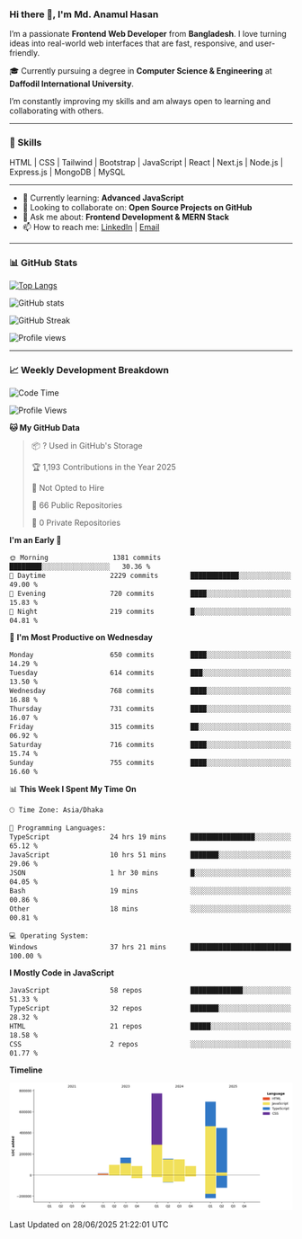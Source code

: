 ### Hi there 👋, I'm Md. Anamul Hasan

I’m a passionate **Frontend Web Developer** from **Bangladesh**. I love turning ideas into real-world web interfaces that are fast, responsive, and user-friendly.

🎓 Currently pursuing a degree in **Computer Science & Engineering** at **Daffodil International University**.

I’m constantly improving my skills and am always open to learning and collaborating with others.

---

### 🚀 Skills
HTML | CSS | Tailwind | Bootstrap | JavaScript | React | Next.js | Node.js | Express.js | MongoDB | MySQL 

---

- 🌱 Currently learning: **Advanced JavaScript**
- 👯 Looking to collaborate on: **Open Source Projects on GitHub**
- 💬 Ask me about: **Frontend Development & MERN Stack**
- 📫 How to reach me: [LinkedIn](https://www.linkedin.com/in/mdanamulhasan201) | [Email](mailto:anamulhasan3625@gmail.com)

---

### 📊 GitHub Stats

[![Top Langs](https://github-readme-stats.vercel.app/api/top-langs/?username=mdanamulhasan201&layout=compact)](https://github.com/anuraghazra/github-readme-stats)

![GitHub stats](https://github-readme-stats.vercel.app/api?username=mdanamulhasan201&show_icons=true&count_private=true&theme=tokyonight)

![GitHub Streak](https://streak-stats.demolab.com?user=mdanamulhasan201&theme=tokyonight)

![Profile views](https://gpvc.arturio.dev/mdanamulhasan201)

---

### 📈 Weekly Development Breakdown

<!--START_SECTION:waka-->
![Code Time](http://img.shields.io/badge/Code%20Time-350%20hrs%202%20mins-blue)

![Profile Views](http://img.shields.io/badge/Profile%20Views-0-blue)

**🐱 My GitHub Data** 

> 📦 ? Used in GitHub's Storage 
 > 
> 🏆 1,193 Contributions in the Year 2025
 > 
> 🚫 Not Opted to Hire
 > 
> 📜 66 Public Repositories 
 > 
> 🔑 0 Private Repositories 
 > 
**I'm an Early 🐤** 

```text
🌞 Morning                1381 commits        ████████░░░░░░░░░░░░░░░░░   30.36 % 
🌆 Daytime                2229 commits        ████████████░░░░░░░░░░░░░   49.00 % 
🌃 Evening                720 commits         ████░░░░░░░░░░░░░░░░░░░░░   15.83 % 
🌙 Night                  219 commits         █░░░░░░░░░░░░░░░░░░░░░░░░   04.81 % 
```
📅 **I'm Most Productive on Wednesday** 

```text
Monday                   650 commits         ████░░░░░░░░░░░░░░░░░░░░░   14.29 % 
Tuesday                  614 commits         ███░░░░░░░░░░░░░░░░░░░░░░   13.50 % 
Wednesday                768 commits         ████░░░░░░░░░░░░░░░░░░░░░   16.88 % 
Thursday                 731 commits         ████░░░░░░░░░░░░░░░░░░░░░   16.07 % 
Friday                   315 commits         ██░░░░░░░░░░░░░░░░░░░░░░░   06.92 % 
Saturday                 716 commits         ████░░░░░░░░░░░░░░░░░░░░░   15.74 % 
Sunday                   755 commits         ████░░░░░░░░░░░░░░░░░░░░░   16.60 % 
```


📊 **This Week I Spent My Time On** 

```text
🕑︎ Time Zone: Asia/Dhaka

💬 Programming Languages: 
TypeScript               24 hrs 19 mins      ████████████████░░░░░░░░░   65.12 % 
JavaScript               10 hrs 51 mins      ███████░░░░░░░░░░░░░░░░░░   29.06 % 
JSON                     1 hr 30 mins        █░░░░░░░░░░░░░░░░░░░░░░░░   04.05 % 
Bash                     19 mins             ░░░░░░░░░░░░░░░░░░░░░░░░░   00.86 % 
Other                    18 mins             ░░░░░░░░░░░░░░░░░░░░░░░░░   00.81 % 

💻 Operating System: 
Windows                  37 hrs 21 mins      █████████████████████████   100.00 % 
```

**I Mostly Code in JavaScript** 

```text
JavaScript               58 repos            █████████████░░░░░░░░░░░░   51.33 % 
TypeScript               32 repos            ███████░░░░░░░░░░░░░░░░░░   28.32 % 
HTML                     21 repos            █████░░░░░░░░░░░░░░░░░░░░   18.58 % 
CSS                      2 repos             ░░░░░░░░░░░░░░░░░░░░░░░░░   01.77 % 
```



**Timeline**

![Lines of Code chart](https://raw.githubusercontent.com/mdanamulhasan201/mdanamulhasan201/main/assets/bar_graph.png)


 Last Updated on 28/06/2025 21:22:01 UTC
<!--END_SECTION:waka-->
